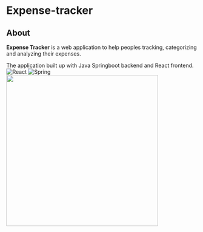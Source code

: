 # Expense-tracker

## About

**Expense Tracker** is a web application to help peoples tracking,
categorizing and analyzing their expenses.

The application built up with Java Springboot backend and React frontend.
![React](https://img.shields.io/badge/react-%2320232a.svg?style=for-the-badge&logo=react&logoColor=%2361DAFB) ![Spring](https://img.shields.io/badge/spring-%236DB33F.svg?style=for-the-badge&logo=spring&logoColor=white)
<img src="https://imgur.com/UM2ECjf.png" width="400px">
